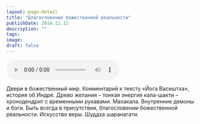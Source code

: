 ```yaml
---
layout: page-detail
title: "Благословение божественной реальности"
publishDate: 2014.11.12
description: ""
tags:
image:
draft: false
---
```


<audio title="2014.11.12 - Благословение божественной реальности.mp3" src="/upload/iblock/fc4/fc43ced930c073b55d02fbe48d7c31f1.mp3" controls=""></audio>

 Двери в божественный мир. Комментарий к тексту «Йога Васиштха», история об Индре. Древо желания – тонкая энергия кала-шакти – хронодендрит с временными рукавами. Махакала. Внутренние демоны и боги. Быть всегда в присутствии, благословении божественной реальности. Искусство веры. Шуддха шаранагати. 

  
